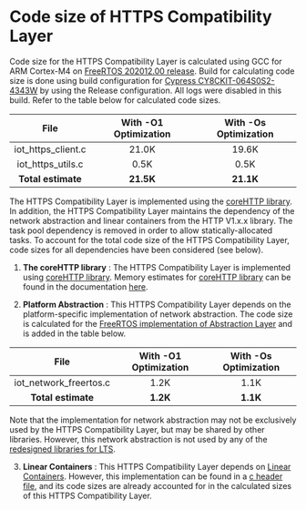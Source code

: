 # Code size of HTTPS Compatibility Layer

Code size for the HTTPS Compatibility Layer is calculated using GCC for ARM Cortex-M4 on [FreeRTOS 202012.00 release](https://github.com/aws/amazon-freertos/releases/tag/202012.00). Build for calculating code size is done using build configuration for [Cypress CY8CKIT-064S0S2-4343W](https://docs.aws.amazon.com/freertos/latest/userguide/getting_started_cypress_psoc64.html) by using the Release configuration. All logs were disabled in this build. Refer to the table below for calculated code sizes.

| File | With -O1 Optimization | With -Os Optimization |
| :-: | :-: | :-: |
| iot_https_client.c | 21.0K | 19.6K |
| iot_https_utils.c | 0.5K | 0.5K |
| **Total estimate** | **21.5K** | **21.1K** |

The HTTPS Compatibility Layer is implemented using the [coreHTTP library](https://github.com/FreeRTOS/coreHTTP/blob/master/README.md). In addition, the HTTPS Compatibility Layer maintains the dependency of the network abstraction and linear containers from the HTTP V1.x.x library. The task pool dependency is removed in order to allow statically-allocated tasks. To account for the total code size of the HTTPS Compatibility Layer, code sizes for all dependencies have been considered (see below).

1. **The coreHTTP library** : The HTTPS Compatibility Layer is implemented using [coreHTTP library](https://github.com/FreeRTOS/coreHTTP/blob/master/README.md). Memory estimates for [coreHTTP library](https://github.com/FreeRTOS/coreHTTP/blob/master/README.md) can be found in the documentation [here](https://freertos.org/mqtt/index.html).

2. **Platform Abstraction** :  This HTTPS Compatibility Layer depends on the platform-specific implementation of network abstraction. The code size is calculated for the [FreeRTOS implementation of Abstraction Layer](../../../abstractions/platform/freertos) and is added in the table below.

| File | With -O1 Optimization | With -Os Optimization |
| :-: | :-: | :-: |
| iot_network_freertos.c | 1.2K | 1.1K |
| **Total estimate** | **1.2K** | **1.1K** |

Note that the implementation for network abstraction may not be exclusively used by the HTTPS Compatibility Layer, but may be shared by other libraries. However, this network abstraction is not used by any of the [redesigned libraries for LTS](https://www.freertos.org/ltsroadmap.html).

3. **Linear Containers** : This HTTPS Compatibility Layer depends on [Linear Containers](https://docs.aws.amazon.com/freertos/latest/lib-ref/embedded-csdk/v4.0_beta_deprecated/lib-ref/c-sdk/linear_containers/index.html). However, this implementation can be found in a [c header file](../common/include/iot_linear_containers.h), and its code sizes are already accounted for in the calculated sizes of this HTTPS Compatibility Layer.
